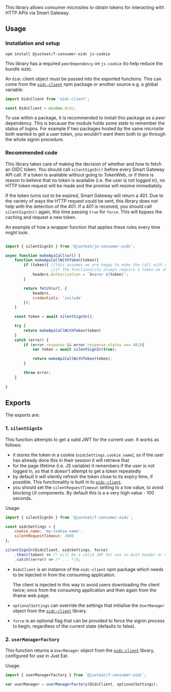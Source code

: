 This library allows consumer microsites to obtain tokens for interacting with HTTP APIs via Smart Gateway.

## Usage

### Installation and setup

```
npm install @justeat/f-consumer-oidc js-cookie
```

This library has a required `peerDependency` on `js-cookie` (to help reduce the bundle size).

An `Oidc` client object must be passed into the exported functions. This can come from the [`oidc-client`](https://github.com/IdentityModel/oidc-client-js/wiki) npm package or another source e.g. a global variable:

```javascript
import OidcClient from 'oidc-client';

const OidcClient = window.Oidc;
```

To use within a package, it is recommended to install this package as a _peer_ dependency.  This is because the module holds some state to remember the status of logins.  For example if two packages hosted by the same microsite both wanted to get a user token, you wouldn't want them both to go through the whole signin procedure.

### Recommended code

This library takes care of making the decision of whether and how to fetch an OIDC token.  You should call `silentSignIn()` before every Smart Gateway API call. If a token is available without going to TokenWeb, or if there is reason to believe that no token is available (i.e. the user is not logged in), no HTTP token request will be made and the promise will resolve immediately.

If the token turns out to be expired, Smart Gateway will return a 401. Due to the variety of ways the HTTP request could be sent, this library does not help with the detection of the 401.  If a 401 is received, you should call `silentSignIn()` again, this time passing `true` for `force`.  This will bypass the caching and request a new token. 

An example of how a wrapper function that applies these rules every time might look:

```javascript

import { silentSignIn } from '@justeat/je-consumer-oidc';

async function makeApiCall(url) {
    function makeApiCallWithToken(token){
        if (token){ //this assumes we are happy to make the call with no token.
                    //if the functionality always require a token we should do something else if token is null
            headers.Authorization = `Bearer ${token}`;
        }

        return fetch(url, {
            headers,
            credentials: 'include'
        });
    }

    const token = await silentSignIn();

    try {
        return makeApiCallWithToken(token)
    } 
    catch (error) {
        if (error.response && error.response.status === 401){
            var token = await silentSignIn(true);

            return makeApiCallWithToken(token);
        }

        throw error;
    }
    
}

```

## Exports

The exports are:

### 1. `silentSignIn`

This function attempts to get a valid JWT for the current user.  It works as follows:

* it stores the token in a cookie (`oidcSettings.cookie_name`), so if the user has already done this in their session it will retrieve that
* for the page lifetime (i.e. JS variable) it remembers if the user is not logged in, so that it doesn't attempt to get a token repeatedly
* by default it will silently refresh the token close to its expiry time, if possible.  This functionality is built in to [`oidc-client`](https://github.com/IdentityModel/oidc-client-js/wiki).
* you should set the `silentRequestTimeout` setting to a low value, to avoid blocking UI components. By default this is a a very high value - 100 seconds.

Usage:

```javascript
import { silentSignIn } from `@justeat/f-consumer-oidc`;

const oidcSettings = {
    cookie_name: 'my-cookie-name',
    silentRequestTimeout: 2000
};

silentSignIn(OidcClient, oidcSettings, force)
    .then((token) => /* will be a valid JWT for use in Auth header or null if user not logged in */ )
    .catch((error) => /* ... */);
```

* `OidcClient` is an instance of the `oidc-client` npm package which needs to be injected in from the consuming application.

  The client is injected in this way to avoid users downloading the client twice; once from the consuming application and then again from the iframe web page.
* `optionalSettings` can override the settings that initialise the `UserManager` object from the [`oidc-client`](https://github.com/IdentityModel/oidc-client-js/wiki#usermanager) library.
* `force` is an optional flag that can be provided to force the signin process to begin, regardless of the current state (defaults to false).

### 2. `userManagerFactory`

This function returns a `UserManager` object from the [`oidc-client`](https://github.com/IdentityModel/oidc-client-js/wiki#usermanager) library,
configured for use in Just Eat.

Usage:
```javascript
import { userManagerFactory } from `@justeat/f-consumer-oidc`;

var userManager = userManagerFactory(OidcClient, optionalSettings);
```
